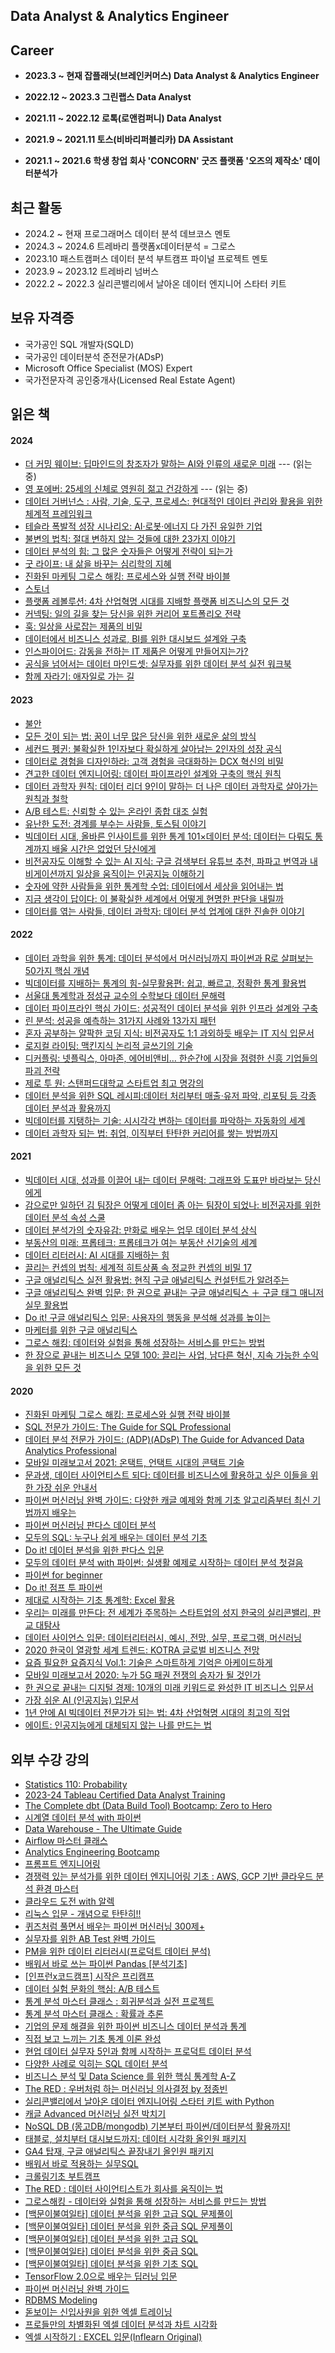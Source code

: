 ## Data Analyst & Analytics Engineer

## Career
- **2023.3 ~ 현재 잡플래닛(브레인커머스) Data Analyst & Analytics Engineer** 

- **2022.12 ~ 2023.3 그린랩스 Data Analyst** 

- **2021.11 ~ 2022.12 로톡(로앤컴퍼니) Data Analyst**

- **2021.9 ~ 2021.11 토스(비바리퍼블리카) DA Assistant**

- **2021.1 ~ 2021.6 학생 창업 회사 'CONCORN' 굿즈 플랫폼 '오즈의 제작소' 데이터분석가**


## 최근 활동
- 2024.2 ~ 현재 프로그래머스 데이터 분석 데브코스 멘토
- 2024.3 ~ 2024.6 트레바리 플랫폼x데이터분석 = 그로스
- 2023.10 패스트캠퍼스 데이터 분석 부트캠프 파이널 프로젝트 멘토
- 2023.9 ~ 2023.12 트레바리 넘버스
- 2022.2 ~ 2022.3 실리콘밸리에서 날아온 데이터 엔지니어 스타터 키트

## 보유 자격증
- 국가공인 SQL 개발자(SQLD)
- 국가공인 데이터분석 준전문가(ADsP)
- Microsoft Office Specialist (MOS) Expert
- 국가전문자격 공인중개사(Licensed Real Estate Agent)


## 읽은 책
#### 2024
- [더 커밍 웨이브: 딥마인드의 창조자가 말하는 AI와 인류의 새로운 미래](https://www.yes24.com/Product/Goods/124406515) --- (읽는 중)
- [영 포에버: 25세의 신체로 영원히 젊고 건강하게](https://www.yes24.com/Product/Goods/123423609) --- (읽는 중)
- [데이터 거버넌스 : 사람, 기술, 도구, 프로세스: 현대적인 데이터 관리와 활용을 위한 체계적 프레임워크](https://www.yes24.com/Product/Goods/126705071)
- [테슬라 폭발적 성장 시나리오: AI·로봇·에너지 다 가진 유일한 기업](https://www.yes24.com/Product/Goods/126444455)
- [불변의 법칙: 절대 변하지 않는 것들에 대한 23가지 이야기](https://www.yes24.com/Product/Goods/124999476)
- [데이터 분석의 힘: 그 많은 숫자들은 어떻게 전략이 되는가](https://www.yes24.com/Product/Goods/64094963)
- [굿 라이프: 내 삶을 바꾸는 심리학의 지혜](https://www.yes24.com/Product/Goods/61810085)
- [진화된 마케팅 그로스 해킹: 프로세스와 실행 전략 바이블](https://www.yes24.com/Product/Goods/53220322)
- [스토너](https://www.yes24.com/Product/Goods/90865381)
- [플랫폼 레볼루션: 4차 산업혁명 시대를 지배할 플랫폼 비즈니스의 모든 것](https://www.yes24.com/Product/Goods/41231668)
- [커넥팅: 일의 길을 찾는 당신을 위한 커리어 포트폴리오 전략](https://www.yes24.com/Product/Goods/124911453)
- [훅: 일상을 사로잡는 제품의 비밀](https://www.yes24.com/Product/Goods/109651824)
- [데이터에서 비즈니스 성과로, BI를 위한 대시보드 설계와 구축](https://www.yes24.com/Product/Goods/124574690)
- [인스파이어드: 감동을 전하는 IT 제품은 어떻게 만들어지는가?](https://www.yes24.com/Product/Goods/67512293)
- [공식을 넘어서는 데이터 마인드셋: 실무자를 위한 데이터 분석 실전 워크북](https://www.yes24.com/Product/Goods/123669196)
- [함께 자라기: 애자일로 가는 길](https://www.yes24.com/Product/Goods/67350256)

#### 2023
- [불안](https://www.yes24.com/Product/Goods/6111280)
- [모든 것이 되는 법: 꿈이 너무 많은 당신을 위한 새로운 삶의 방식](https://www.yes24.com/Product/Goods/57445016)
- [세컨드 펭귄: 불확실한 1인자보다 확실하게 살아남는 2인자의 성장 공식](https://www.yes24.com/Product/Goods/121994619)
- [데이터로 경험을 디자인하라: 고객 경험을 극대화하는 DCX 혁신의 비밀](https://www.yes24.com/Product/Goods/108802285)
- [견고한 데이터 엔지니어링: 데이터 파이프라인 설계와 구축의 핵심 원칙](https://www.yes24.com/Product/Goods/119712582)
- [데이터 과학자 원칙: 데이터 리더 9인이 말하는 더 나은 데이터 과학자로 살아가는 원칙과 철학](https://www.yes24.com/Product/Goods/119016899)
- [A/B 테스트: 신뢰할 수 있는 온라인 종합 대조 실험](http://www.yes24.com/Product/Goods/110044064)
- [유난한 도전: 경계를 부수는 사람들, 토스팀 이야기](http://www.yes24.com/Product/Goods/115007234)
- [빅데이터 시대, 올바른 인사이트를 위한 통계 101×데이터 분석: 데이터는 다뤄도 통계까지 배울 시간은 없었던 당신에게](http://www.yes24.com/Product/Goods/114874176)
- [비전공자도 이해할 수 있는 AI 지식: 구글 검색부터 유튜브 추천, 파파고 번역과 내비게이션까지 일상을 움직이는 인공지능 이해하기](http://www.yes24.com/Product/Goods/107668214)
- [숫자에 약한 사람들을 위한 통계학 수업: 데이터에서 세상을 읽어내는 법](http://www.yes24.com/Product/Goods/91860119)
- [지금 생각이 답이다: 이 불확실한 세계에서 어떻게 현명한 판단을 내릴까](http://www.yes24.com/Product/Goods/13218028)
- [데이터를 엮는 사람들, 데이터 과학자: 데이터 분석 업계에 대한 진솔한 이야기](http://www.yes24.com/Product/Goods/116615853)

#### 2022
- [데이터 과학을 위한 통계: 데이터 분석에서 머신러닝까지 파이썬과 R로 살펴보는 50가지 핵심 개념](https://www.yes24.com/Product/Goods/99942893)
- [빅데이터를 지배하는 통계의 힘-실무활용편: 쉽고, 빠르고, 정확한 통계 활용법](http://www.yes24.com/Product/Goods/19995275)
- [서울대 통계학과 정성규 교수의 수학보다 데이터 문해력](http://www.yes24.com/product/goods/115387021)
- [데이터 파이프라인 핵심 가이드: 성공적인 데이터 분석을 위한 인프라 설계와 구축](http://www.yes24.com/Product/Goods/106729751)
- [린 분석: 성공을 예측하는 31가지 사례와 13가지 패턴](http://www.yes24.com/Product/Goods/11775117)
- [혼자 공부하는 얄팍한 코딩 지식: 비전공자도 1:1 과외하듯 배우는 IT 지식 입문서](http://www.yes24.com/Product/Goods/109323347)
- [로지컬 라이팅: 맥킨지식 논리적 글쓰기의 기술](http://www.yes24.com/Product/Goods/76899650)
- [디커플링: 넷플릭스, 아마존, 에어비앤비… 한순간에 시장을 점령한 신흥 기업들의 파괴 전략](http://www.yes24.com/Product/Goods/79209287)
- [제로 투 원: 스탠퍼드대학교 스타트업 최고 명강의](http://www.yes24.com/Product/Goods/103990890)
- [데이터 분석을 위한 SQL 레시피:데이터 처리부터 매출·유저 파악, 리포팅 등 각종 데이터 분석과 활용까지](http://www.yes24.com/Product/Goods/59411396)
- [빅데이터를 지탱하는 기술: 시시각각 변하는 데이터를 파악하는 자동화의 세계](http://www.yes24.com/Product/Goods/66277191)
- [데이터 과학자 되는 법: 취업, 이직부터 탄탄한 커리어를 쌓는 방법까지](http://www.yes24.com/Product/Goods/105156827)

#### 2021
- [빅데이터 시대, 성과를 이끌어 내는 데이터 문해력: 그래프와 도표만 바라보는 당신에게](http://www.yes24.com/Product/Goods/97701103)
- [감으로만 일하던 김 팀장은 어떻게 데이터 좀 아는 팀장이 되었나: 비전공자를 위한 데이터 분석 속성 스쿨](http://www.yes24.com/Product/Goods/102948122)
- [데이터 분석가의 숫자유감: 만화로 배우는 업무 데이터 분석 상식](http://www.yes24.com/Product/Goods/102958933)
- [부동산의 미래: 프롭테크: 프롭테크가 여는 부동산 신기술의 세계](http://www.yes24.com/Product/Goods/99273769)
- [데이터 리터러시: AI 시대를 지배하는 힘](http://www.yes24.com/Product/Goods/97013390)
- [끌리는 컨셉의 법칙: 세계적 히트상품 속 정교한 컨셉의 비밀 17](http://www.yes24.com/Product/Goods/15322990)
- [구글 애널리틱스 실전 활용법: 현직 구글 애널리틱스 컨설턴트가 알려주는](http://www.yes24.com/Product/Goods/63831712)
- [구글 애널리틱스 완벽 입문: 한 권으로 끝내는 구글 애널리틱스 ＋ 구글 태그 매니저 실무 활용법](http://www.yes24.com/Product/Goods/91750196)
- [Do it! 구글 애널리틱스 입문: 사용자의 행동을 분석해 성과를 높이는](http://www.yes24.com/Product/Goods/96261770)
- [마케터를 위한 구글 애널리틱스](http://www.yes24.com/Product/Goods/96873734)
- [그로스 해킹: 데이터와 실험을 통해 성장하는 서비스를 만드는 방법](http://www.yes24.com/Product/Goods/96576416)
- [한 장으로 끝내는 비즈니스 모델 100: 끌리는 사업, 남다른 혁신, 지속 가능한 수익을 위한 모든 것](http://www.yes24.com/Product/Goods/76148996)

#### 2020
- [진화된 마케팅 그로스 해킹: 프로세스와 실행 전략 바이블](http://www.yes24.com/Product/Goods/53220322)
- [SQL 전문가 가이드: The Guide for SQL Professional](http://www.yes24.com/Product/Goods/90613346)
- [데이터 분석 전문가 가이드: (ADP)(ADsP) The Guide for Advanced Data Analytics Professional](http://www.yes24.com/Product/Goods/29430751)
- [모바일 미래보고서 2021: 온택트, 언택트 시대의 콘택트 기술](http://www.yes24.com/Product/Goods/92767664)
- [문과생, 데이터 사이언티스트 되다: 데이터를 비즈니스에 활용하고 싶은 이들을 위한 가장 쉬운 안내서](http://www.yes24.com/Product/Goods/90377874)
- [파이썬 머신러닝 완벽 가이드: 다양한 캐글 예제와 함께 기초 알고리즘부터 최신 기법까지 배우는](http://www.yes24.com/Product/Goods/87044746)
- [파이썬 머신러닝 판다스 데이터 분석](http://www.yes24.com/Product/Goods/74258258)
- [모두의 SQL: 누구나 쉽게 배우는 데이터 분석 기초](http://www.yes24.com/Product/Goods/64434562)
- [Do it! 데이터 분석을 위한 판다스 입문](http://www.yes24.com/Product/Goods/64625506)
- [모두의 데이터 분석 with 파이썬: 실생활 예제로 시작하는 데이터 분석 첫걸음](http://www.yes24.com/Product/Goods/72227684)
- [파이썬 for beginner](http://www.yes24.com/Product/Goods/83849188)
- [Do it! 점프 투 파이썬](http://www.yes24.com/Product/Goods/74419916)
- [제대로 시작하는 기초 통계학: Excel 활용](http://www.yes24.com/Product/Goods/96002194)
- [우리는 미래를 만든다: 전 세계가 주목하는 스타트업의 성지 한국의 실리콘밸리, 판교 대탐사](http://www.yes24.com/Product/Goods/87580694)
- [데이터 사이언스 입문: 데이터리터러시, 예시, 전망, 실무, 프로그램, 머신러닝](http://www.yes24.com/Product/Goods/88944345)
- [2020 한국이 열광할 세계 트렌드: KOTRA 글로벌 비즈니스 전망](http://www.yes24.com/Product/Goods/80126376)
- [요즘 필요한 요즘지식 Vol.1: 기술은 스마트하게 기억은 아케이드하게](http://www.yes24.com/Product/Goods/73510600)
- [모바일 미래보고서 2020: 누가 5G 패권 전쟁의 승자가 될 것인가](http://www.yes24.com/Product/Goods/80081535)
- [한 권으로 끝내는 디지털 경제: 10개의 미래 키워드로 완성한 IT 비즈니스 입문서](http://www.yes24.com/Product/Goods/86939006)
- [가장 쉬운 AI (인공지능) 입문서](http://www.yes24.com/Product/Goods/76106558)
- [1년 안에 AI 빅데이터 전문가가 되는 법: 4차 산업혁명 시대의 최고의 직업](http://www.yes24.com/Product/Goods/87473319)
- [에이트: 인공지능에게 대체되지 않는 나를 만드는 법](http://www.yes24.com/Product/Goods/80499154)


## 외부 수강 강의
- [Statistics 110: Probability](https://www.youtube.com/playlist?list=PL2SOU6wwxB0uwwH80KTQ6ht66KWxbzTIo)
- [2023-24 Tableau Certified Data Analyst Training](https://www.udemy.com/course/tableau-for-beginners/)
- [The Complete dbt (Data Build Tool) Bootcamp: Zero to Hero](https://www.udemy.com/course/complete-dbt-data-build-tool-bootcamp-zero-to-hero-learn-dbt/)
- [시계열 데이터 분석 with 파이썬](https://www.udemy.com/course/250-timeseries-kor-sub-top-100/)
- [Data Warehouse - The Ultimate Guide](https://www.udemy.com/course/data-warehouse-the-ultimate-guide/)
- [Airflow 마스터 클래스](https://statisticsplaybook.com/p/airflow)
- [Analytics Engineering Bootcamp](https://www.udemy.com/course/analytics-engineering-bootcamp/)
- [프롬프트 엔지니어링](https://www.inflearn.com/course/%ED%94%84%EB%A1%AC%ED%94%84%ED%8A%B8-%EC%97%94%EC%A7%80%EB%8B%88%EC%96%B4%EB%A7%81-%EC%B1%97%EC%A7%80%ED%94%BC%ED%8B%B0)
- [경쟁력 있는 분석가를 위한 데이터 엔지니어링 기초 : AWS, GCP 기반 클라우드 분석 환경 마스터](https://learningspoons.com/course/detail/basic_de/)
- [클라우드 도전 with 알렉](https://www.inflearn.com/course/%ED%81%B4%EB%9D%BC%EC%9A%B0%EB%93%9C-%EC%9E%85%EB%AC%B8%EC%9E%90-%EC%9D%B4%ED%95%B4%EC%99%80%EC%8B%A4%EC%8A%B5)
- [리눅스 입문 - 개념으로 탄탄히!!](https://www.inflearn.com/course/%EB%A6%AC%EB%88%85%EC%8A%A4-%EC%9E%85%EB%AC%B8)
- [퀴즈처럼 풀면서 배우는 파이썬 머신러닝 300제+](https://fastcampus.co.kr/data_online_ml300)
- [실무자를 위한 AB Test 완벽 가이드](https://www.inflearn.com/course/ab-test-%EB%B2%A0%EC%9D%B4%EC%A7%81-%EC%BD%94%EC%8A%A4)
- [PM을 위한 데이터 리터러시(프로덕트 데이터 분석)](https://www.inflearn.com/course/pm-%EB%8D%B0%EC%9D%B4%ED%84%B0-%EB%A6%AC%ED%84%B0%EB%9F%AC%EC%8B%9C)
- [배워서 바로 쓰는 파이썬 Pandas [분석기초]](https://www.inflearn.com/course/%EB%B0%94%EB%A1%9C%EC%93%B0%EB%8A%94-%ED%8C%8C%EC%9D%B4%EC%8D%AC-%ED%8C%90%EB%8B%A4%EC%8A%A4)
- [[인프런x코드캠프] 시작은 프리캠프](https://www.inflearn.com/course/%EC%8B%9C%EC%9E%91-%ED%94%84%EB%A6%AC%EC%BA%A0%ED%94%84-%EC%BD%94%EB%93%9C%EC%BA%A0%ED%94%84)
- [데이터 실험 문화의 핵심: A/B 테스트](https://www.inflearn.com/course/%EC%9B%94%EA%B0%84-%EB%8D%B0%EC%9D%B4%ED%84%B0%EB%A6%AC%EC%95%88-11%EC%9B%94)
- [통계 분석 마스터 클래스 : 회귀분석과 실전 프로젝트](https://www.udemy.com/course/maso-ds-excel-onc49-2/)
- [통계 분석 마스터 클래스 : 확률과 추론](https://www.udemy.com/course/maso-ds-excel-onc49-1/)
- [기업의 문제 해결을 위한 파이썬 비즈니스 데이터 분석과 통계](https://class101.net/products/6130477c99d2e7000dffc13b)
- [직접 보고 느끼는 기초 통계 이론 완성](https://class101.net/products/KPnf4UUk6KAvPrZSeHza)
- [현업 데이터 실무자 5인과 함께 시작하는 프로덕트 데이터 분석](https://class101.net/products/btvXcGdJwG1B1JZC0LkR)
- [다양한 사례로 익히는 SQL 데이터 분석](https://www.inflearn.com/course/%EB%8D%B0%EC%9D%B4%ED%84%B0%EB%B6%84%EC%84%9D-sql-%EC%82%AC%EB%A1%80%EC%A4%91%EC%8B%AC)
- [비즈니스 분석 및 Data Science 를 위한 핵심 통계학 A-Z](https://www.udemy.com/course/best-business-analysis/)
- [The RED : 우버처럼 하는 머신러닝 의사결정 by 정종빈](https://fastcampus.co.kr/data_red_jjb)
- [실리콘밸리에서 날아온 데이터 엔지니어링 스타터 키트 with Python](https://programmers.co.kr/learn/courses/13708)
- [캐글 Advanced 머신러닝 실전 박치기](https://www.inflearn.com/course/%EC%BA%90%EA%B8%80-%EB%A8%B8%EC%8B%A0%EB%9F%AC%EB%8B%9D-%EC%8B%A4%EC%A0%84)
- [NoSQL DB (몽고DB/mongodb) 기본부터 파이썬/데이터분석 활용까지!](https://www.inflearn.com/course/nosql-%ED%8C%8C%EC%9D%B4%EC%8D%AC-%EB%AA%BD%EA%B3%A0db-%EC%9E%94%EC%9E%AC%EB%AF%B8%EC%BD%94%EB%94%A9)
- [태블로, 설치부터 대시보드까지: 데이터 시각화 올인원 패키지](https://class101.net/products/hrdJP4TPbEae4sUrVOxZ)
- [GA4 탑재, 구글 애널리틱스 끝장내기 올인원 패키지](https://fastcampus.co.kr/mktg_online_gafour)
- [배워서 바로 적용하는 실무SQL](https://www.inflearn.com/course/%EC%8B%A4%EB%AC%B4-sql)
- [크롤링기초 부트캠프](https://www.inflearn.com/course/Python-crawling-basic)
- [The RED : 데이터 사이언티스트가 회사를 움직이는 법](https://www.fastcampus.co.kr/data_red_hyh)
- [그로스해킹 - 데이터와 실험을 통해 성장하는 서비스를 만드는 방법](https://www.inflearn.com/course/%EA%B7%B8%EB%A1%9C%EC%8A%A4%ED%95%B4%ED%82%B9-%EB%8D%B0%EC%9D%B4%ED%84%B0-%EC%8B%A4%ED%97%98-%EC%84%B1%EC%9E%A5-%EC%84%9C%EB%B9%84%EC%8A%A4)
- [[백문이불여일타] 데이터 분석을 위한 고급 SQL 문제풀이](https://www.inflearn.com/course/sql-%EA%B3%A0%EA%B8%89-%EB%AC%B8%EC%A0%9C%ED%92%80%EC%9D%B4)
- [[백문이불여일타] 데이터 분석을 위한 중급 SQL 문제풀이](https://www.inflearn.com/course/sql-%EC%A4%91%EA%B8%89-%EB%AC%B8%EC%A0%9C%ED%92%80%EC%9D%B4)
- [[백문이불여일타] 데이터 분석을 위한 고급 SQL](https://www.inflearn.com/course/%EB%8D%B0%EC%9D%B4%ED%84%B0-%EB%B6%84%EC%84%9D-%EA%B3%A0%EA%B8%89-SQL/)
- [[백문이불여일타] 데이터 분석을 위한 중급 SQL](https://www.inflearn.com/course/%EB%8D%B0%EC%9D%B4%ED%84%B0-%EB%B6%84%EC%84%9D-%EC%A4%91%EA%B8%89-SQL/)
- [[백문이불여일타] 데이터 분석을 위한 기초 SQL](https://www.inflearn.com/course/%EB%B0%B1%EB%AC%B8%EC%9D%B4%EB%B6%88%EC%97%AC%EC%9D%BC%ED%83%80-%EB%8D%B0%EC%9D%B4%ED%84%B0-%EB%B6%84%EC%84%9D-%EA%B8%B0%EC%B4%88-SQL/)
- [TensorFlow 2.0으로 배우는 딥러닝 입문](https://www.inflearn.com/course/%ED%85%90%EC%84%9C%ED%94%8C%EB%A1%9C-%EB%94%A5%EB%9F%AC%EB%8B%9D-%EC%9E%85%EB%AC%B8)
- [파이썬 머신러닝 완벽 가이드](https://www.inflearn.com/course/%ED%8C%8C%EC%9D%B4%EC%8D%AC-%EB%A8%B8%EC%8B%A0%EB%9F%AC%EB%8B%9D-%EC%99%84%EB%B2%BD%EA%B0%80%EC%9D%B4%EB%93%9C)
- [RDBMS Modeling](https://www.inflearn.com/course/%EA%B4%80%EA%B3%84%ED%98%95%EB%8D%B0%EC%9D%B4%ED%84%B0%EB%B2%A0%EC%9D%B4%EC%8A%A4-RDBMS)
- [돋보이는 신입사원을 위한 엑셀 트레이닝](https://www.inflearn.com/course/%EB%8F%8B%EB%B3%B4%EC%9D%B4%EB%8A%94-%EC%8B%A0%EC%9E%85%EC%82%AC%EC%9B%90-%EC%97%91%EC%85%80-%ED%8A%B8%EB%A0%88%EC%9D%B4%EB%8B%9D)
- [프로들만의 차별화된 엑셀 데이터 분석과 차트 시각화](https://www.inflearn.com/course/excel-%EC%97%91%EC%85%80-%EB%8D%B0%EC%9D%B4%ED%84%B0-%EB%B6%84%EC%84%9D/)
- [엑셀 시작하기 : EXCEL 입문(Inflearn Original)](https://www.inflearn.com/course/%EC%97%91%EC%85%80-%EC%9E%85%EB%AC%B8-%EC%9D%B8%ED%94%84%EB%9F%B0-%EC%98%A4%EB%A6%AC%EC%A7%80%EB%84%90)
